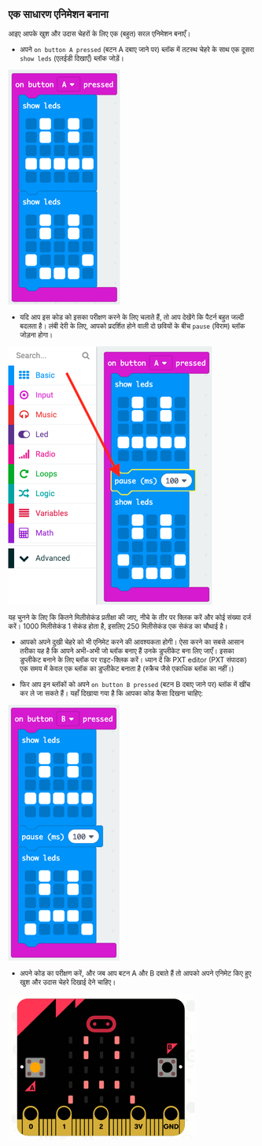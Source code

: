 ## एक साधारण एनिमेशन बनाना

आइए आपके खुश और उदास चेहरों के लिए एक (बहुत) सरल एनिमेशन बनाएँ।

+ अपने `on button A pressed` (बटन A दबाए जाने पर) ब्लॉक में तटस्थ चेहरे के साथ एक दूसरा `show leds` (एलईडी दिखाएँ) ब्लॉक जोड़ें।

![स्क्रीनशॉट](images/badge-neutral.png)

+ यदि आप इस कोड को इसका परीक्षण करने के लिए चलाते हैं, तो आप देखेंगे कि पैटर्न बहुत जल्दी बदलता है। लंबी देरी के लिए, आपको प्रदर्शित होने वाली दो छवियों के बीच `pause` (विराम) ब्लॉक जोड़ना होगा।

![स्क्रीनशॉट](images/badge-pause.png)

यह चुनने के लिए कि कितने मिलीसेकंड प्रतीक्षा की जाए, नीचे के तीर पर क्लिक करें और कोई संख्या दर्ज करें। 1000 मिलीसेकंड 1 सेकंड होता है, इसलिए 250 मिलीसेकंड एक सेकंड का चौथाई है।

+ आपको अपने दुखी चेहरे को भी एनिमेट करने की आवश्यकता होगी। ऐसा करने का सबसे आसान तरीका यह है कि आपने अभी-अभी जो ब्लॉक बनाए हैं उनके डुप्लीकेट बना लिए जाएँ। इसका डुप्लीकेट बनाने के लिए ब्लॉक पर राइट-क्लिक करें। ध्यान दें कि PXT editor (PXT संपादक) एक समय में केवल एक ब्लॉक का डुप्लीकेट बनाता है (स्क्रैच जैसे एकाधिक ब्लॉक का नहीं।)

+ फिर आप इन ब्लॉकों को अपने `on button B pressed` (बटन B दबाए जाने पर) ब्लॉक में खींच कर ले जा सकते हैं। यहाँ दिखाया गया है कि आपका कोड कैसा दिखना चाहिए:

![स्क्रीनशॉट](images/badge-on-b-pressed.png)

+ अपने कोड का परीक्षण करें, और जब आप बटन A और B दबाते हैं तो आपको अपने एनिमेट किए हुए खुश और उदास चेहरे दिखाई देने चाहिए।

![स्क्रीनशॉट](images/badge-final.gif)